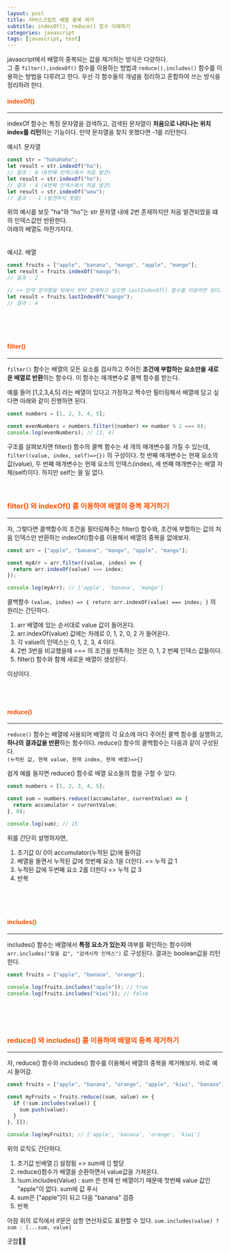 ```yaml
---
layout: post
title: 자바스크립트 배열 중복 제거
subtitle: indexOf(), reduce() 함수 이해하기
categories: javascript
tags: [javascript, test]
---
```


javascript에서 배열의 중복되는 값을 제거하는 방식은 다양하다.  
그 중 `filter(),indexOf()` 함수를 이용하는 방법과 `reduce(),includes()` 함수를 이용하는 방법을 다루려고 한다. 우선 각 함수들의 개념을 정리하고 혼합하여 쓰는 방식을 정리하려 한다.

<h4 style="color: #ff5100;;">indexOf()</h4>

---

indexOf 함수는 특정 문자열을 검색하고, 검색된 문자열이 **처음으로 나타나는 위치 index를 리턴**하는 기능이다. 만약 문자열을 찾지 못했다면 -1를 리턴한다.

예시1. 문자열

```javascript
const str = "hahahoho";
let result = str.indexOf("ha");
// 결과 : 0 (0번째 인덱스에서 처음 발견)
let result = str.indexOf("ho");
// 결과 : 4 (4번째 인덱스에서 처음 발견)
let result = str.indexOf("wow");
// 결과 : -1 (발견하지 못함)
```

위의 예시를 보듯 "ha"와 "ho"는 str 문자열 내에 2번 존재하지만 처음 발견되었을 떄의 인덱스값만 반환한다.  
아래의 배열도 마찬가지다.
<br />
<br />
<br />
예시2. 배열

```javascript
const fruits = ["apple", "banana", "mango", "apple", "mango"];
let result = fruits.indexOf("mango");
// 결과 : 2

// ++ 만약 문자열을 뒤에서 부터 검색하고 싶으면 lastIndexOf() 함수를 이용하면 된다.
let result = fruits.lastIndexOf("mango");
// 결과 : 4
```

<br />
<br />
<br />

<h4 style="color: #ff5100;;">filter()</h4>

---

`filter()` 함수는 배열의 모든 요소를 검사하고 주어진 **조건에 부합하는 요소만을 새로운 배열로 반환**하는 함수다.
이 함수는 매개변수로 콜백 함수를 받는다.

예를 들어 [1,2,3,4,5] 라는 배열이 있다고 가정하고 짝수만 필터링해서 배열에 담고 싶다면 아래와 같이 진행하면 된다.

```javascript
const numbers = [1, 2, 3, 4, 5];

const evenNumbers = numbers.filter((number) => number % 2 === 0);
console.log(evenNumbers); // [2, 4]
```

구조를 살펴보자면 filter() 함수의 콜백 함수는 세 개의 매개변수를 가질 수 있는데, `filter((value, index, self)=>{})` 의 구성이다.
첫 번째 매개변수는 현재 요소의 값(value), 두 번째 매개변수는 현재 요소의 인덱스(index), 세 번째 매개변수는 배열 자체(self)이다. 하지만 self는 쓸 일 없다.
<br />
<br />
<br />

<h3 style="color: #ff5100;;">filter() 와 indexOf() 를 이용하여 배열의 중복 제거하기</h3>

---

자, 그렇다면 콜백함수의 조건을 필터링해주는 filter() 함수와, 조건에 부합하는 값의 처음 인덱스만 반환하는 indexOf()함수를 이용해서 배열의 중복을 없애보자.

```javascript
const arr = ["apple", "banana", "mango", "apple", "mango"];

const myArr = arr.filter((value, index) => {
  return arr.indexOf(value) === index;
});

console.log(myArr); // ['apple', 'banana', 'mango']
```

콜백함수 `(value, index) => { return arr.indexOf(value) === index; }` 의 원리는 간단하다.

1. arr 배열에 있는 순서대로 value 값이 들어온다.
2. arr.indexOf(value) 값에는 차례로 0, 1, 2, 0, 2 가 들어온다.
3. 각 value의 인덱스는 0, 1, 2, 3, 4 이다.
4. 2번 3번을 비교했을때 === 의 조건을 만족하는 것은 0, 1, 2 번째 인덱스 값들이다.
5. filter() 함수와 함께 새로운 배열이 생성된다.

이상이다.
<br />
<br />
<br />
<br />

<h4 style="color: #ff5100;;">reduce()</h4>

---

`reduce()` 함수는 배열에 사용되어 배열의 각 요소에 마다 주어진 콜백 함수를 실행하고, **하나의 결과값을 반환**하는 함수이다. reduce() 함수의 콜백함수는 다음과 같이 구성된다.  
`(누적된 값, 현재 value, 현재 index, 현재 배열)=>{}`

쉽게 예를 들자면 reduce() 함수로 배열 요소들의 합을 구할 수 있다.

```javascript
const numbers = [1, 2, 3, 4, 5];

const sum = numbers.reduce((accumulator, currentValue) => {
  return accumulator + currentValue;
}, 0);

console.log(sum); // 15
```

위를 간단히 설명하자면,

1. 초기값 0/ 0이 accumulator(누적된 값)에 들어감
2. 배열을 돌면서 누적된 값에 첫번째 요소 1을 더한다. => 누적 값 1
3. 누적된 값에 두번째 요소 2를 더한다 => 누적 값 3
4. 반복
<br />
<br />
<br />
<h4 style="color: #ff5100;;">includes()</h4>

---

includes() 함수는 배열에서 **특정 요소가 있는지** 여부를 확인하는 함수이며 `arr.includes("찾을 값", "검색시작 인덱스")` 로 구성된다. 결과는 boolean값을 리턴한다.

```javascript
const fruits = ["apple", "banana", "orange"];

console.log(fruits.includes("apple")); // true
console.log(fruits.includes("kiwi")); // false
```

<br />
<br />
<br />
<h3 style="color: #ff5100;;">reduce() 와 includes() 를 이용하여 배열의 중복 제거하기</h3>

---

자, reduce() 함수와 includes() 함수를 이용해서 배열의 중복을 제거해보자. 바로 예시 들어감.

```javascript
const fruits = ["apple", "banana", "orange", "apple", "kiwi", "banana"];

const myFruits = fruits.reduce((sum, value) => {
  if (!sum.includes(value)) {
    sum.push(value);
  }
}, []);

console.log(myFruits); // ['apple', 'banana', 'orange', 'kiwi']
```

위의 로직도 간단하다.

1. 초기값 빈배열 [] 설정됨 => sum에 [] 할당
2. reduce()함수가 배열을 순환하면서 value값을 가져온다.
3. !sum.includes(Value) : sum 은 현재 빈 배열이기 때문에 첫번째 value 값인 "apple"이 없다. sum에 값 푸시
4. sum은 ["apple"]이 되고 다음 "banana" 검증
5. 반복

아참 위의 로직에서 if문은 삼항 연산자로도 표현할 수 있다.
`sum.includes(value) ? sum : [...sum, value]`

굿쟙👍🏻
